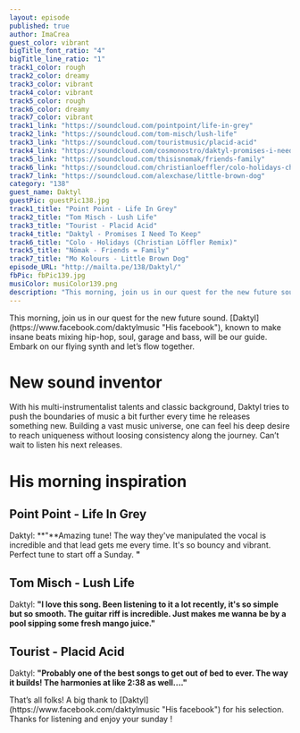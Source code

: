 ```yaml
---
layout: episode
published: true
author: ImaCrea
guest_color: vibrant
bigTitle_font_ratio: "4"
bigTitle_line_ratio: "1"
track1_color: rough
track2_color: dreamy
track3_color: vibrant
track4_color: vibrant
track5_color: rough
track6_color: dreamy
track7_color: vibrant
track1_link: "https://soundcloud.com/pointpoint/life-in-grey"
track2_link: "https://soundcloud.com/tom-misch/lush-life"
track3_link: "https://soundcloud.com/touristmusic/placid-acid"
track4_link: "https://soundcloud.com/cosmonostro/daktyl-promises-i-need-to-keep?in=cosmonostro/sets/daktyl-chase-road"
track5_link: "https://soundcloud.com/thisisnomak/friends-family"
track6_link: "https://soundcloud.com/christianloeffler/colo-holidays-christian-lo"
track7_link: "https://soundcloud.com/alexchase/little-brown-dog"
category: "138"
guest_name: Daktyl
guestPic: guestPic138.jpg
track1_title: "Point Point - Life In Grey"
track2_title: "Tom Misch - Lush Life"
track3_title: "Tourist - Placid Acid"
track4_title: "Daktyl - Promises I Need To Keep"
track6_title: "Colo - Holidays (Christian Löffler Remix)"
track5_title: "Nömak - Friends = Family"
track7_title: "Mo Kolours - Little Brown Dog"
episode_URL: "http://mailta.pe/138/Daktyl/"
fbPic: fbPic139.jpg
musiColor: musiColor139.png
description: "This morning, join us in our quest for the new future sound. Daktyl, known to make insane beats mixing hip-hop, soul, garage and bass, will be our guide. Embark on our flying synth and let’s flow together."
---
```


<p id="introduction">
This morning, join us in our quest for the new future sound. [Daktyl](https://www.facebook.com/daktylmusic "His facebook"), known to make insane beats mixing hip-hop, soul, garage and bass, will be our guide. Embark on our flying synth and let’s flow together.</p>

# New sound inventor

With his multi-instrumentalist talents and classic background, Daktyl tries to push the boundaries of music a bit further every time he releases something new. Building a vast music universe, one can feel his deep desire to reach uniqueness without loosing consistency along the journey. Can’t wait to listen his next releases.

# His morning inspiration

## Point Point - Life In Grey
Daktyl: **"**Amazing tune! The way they've manipulated the vocal is incredible and that lead gets me every time. It's so bouncy and vibrant. Perfect tune to start off a Sunday. **"**

## Tom Misch - Lush Life
Daktyl: **"**I love this song. Been listening to it a lot recently, it's so simple but so smooth. The guitar riff is incredible. Just makes me wanna be by a pool sipping some fresh mango juice.**"**

## Tourist - Placid Acid
Daktyl: **"**Probably one of the best songs to get out of bed to ever. The way it builds! The harmonies at like 2:38 as well....**"**

<p id="outroduction">
That’s all folks! A big thank to [Daktyl](https://www.facebook.com/daktylmusic "His facebook") for his selection. Thanks for listening and enjoy your sunday !
</p>